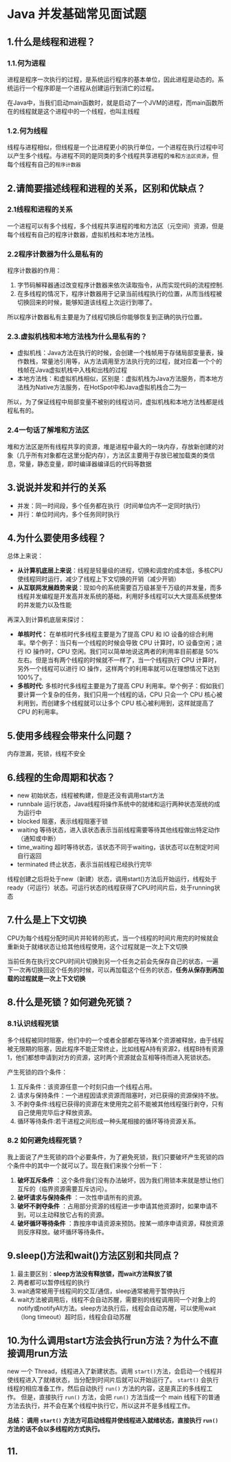 # Java 并发基础常见面试题

## 1.什么是线程和进程？

### 1.1.何为进程

进程是程序一次执行的过程，是系统运行程序的基本单位，因此进程是动态的。系统运行一个程序即是一个进程从创建运行到消亡的过程。

在Java中，当我们启动main函数时，就是启动了一个JVM的进程，而main函数所在的线程就是这个进程中的一个线程，也叫主线程

### 1.2.何为线程

线程与进程相似，但线程是一个比进程更小的执行单位，一个进程在执行过程中可以产生多个线程。与进程不同的是同类的多个线程共享进程的`堆`和`方法区资源`，但每个线程有自己的`程序计数器`

## 2.请简要描述线程和进程的关系，区别和优缺点？

### 2.1线程和进程的关系

一个进程可以有多个线程，多个线程共享进程的堆和方法区（元空间）资源，但是每个线程有自己的程序计数器，虚拟机栈和本地方法栈。

### 2.2程序计数器为什么是私有的

程序计数器的作用：

1. 字节码解释器通过改变程序计数器来依次读取指令，从而实现代码的流程控制.
2. 在多线程的情况下，程序计数器用于记录当前线程执行的位置，从而当线程被切换回来的时候，能够知道该线程上次运行到哪了。

所以程序计数器私有主要是为了线程切换后你能够恢复到正确的执行位置。

### 2.3.虚拟机栈和本地方法栈为什么是私有的？

- 虚拟机栈：Java方法在执行的时候，会创建一个栈帧用于存储局部变量表，操作数栈，常量池引用等，从方法调用至方法执行完的过程，就对应着一个个的栈帧在Java虚拟机栈中入栈和出栈的过程
- 本地方法栈：和虚拟机栈相似，区别是：虚拟机栈为Java方法服务，而本地方法栈为Native方法服务，在HotSpot中和Java虚拟机栈合二为一

所以，为了保证线程中局部变量不被别的线程访问，虚拟机栈和本地方法栈都是线程私有的。

### 2.4一句话了解堆和方法区

堆和方法区是所有线程共享的资源，堆是进程中最大的一块内存，存放新创建的对象（几乎所有对象都在这里分配内存），方法区主要用于存放已被加载类的类信息，常量，静态变量，即时编译器编译后的代码等数据

## 3.说说并发和并行的关系

- 并发：同一时间段，多个任务都在执行（时间单位内不一定同时执行）
- 并行：单位时间内，多个任务同时执行

## 4.为什么要使用多线程？

总体上来说：

- **从计算机底层上来说**：线程是轻量级的进程，切换和调度的成本低，多核CPU使线程同时运行，减少了线程上下文切换的开销（减少开销）
- **从互联网发展趋势来说**：现如今的系统需要百万级甚至千万级的并发量，而多线程并发编程是开发高并发系统的基础，利用好多线程可以大大提高系统整体的并发能力以及性能

再深入到计算机底层来探讨：

- **单核时代：** 在单核时代多线程主要是为了提高 CPU 和 IO 设备的综合利用率。举个例子：当只有一个线程的时候会导致 CPU 计算时，IO 设备空闲；进行 IO 操作时，CPU 空闲。我们可以简单地说这两者的利用率目前都是 50%左右。但是当有两个线程的时候就不一样了，当一个线程执行 CPU 计算时，另外一个线程可以进行 IO 操作，这样两个的利用率就可以在理想情况下达到 100%了。
- **多核时代:** 多核时代多线程主要是为了提高 CPU 利用率。举个例子：假如我们要计算一个复杂的任务，我们只用一个线程的话，CPU 只会一个 CPU 核心被利用到，而创建多个线程就可以让多个 CPU 核心被利用到，这样就提高了 CPU 的利用率。

## 5.使用多线程会带来什么问题？

内存泄漏，死锁，线程不安全

## 6.线程的生命周期和状态？

- new   			初始状态，线程被构建，但是还没有调用start方法
- runnbale       运行状态，Java线程将操作系统中的就绪和运行两种状态笼统的成为运行中
- blocked         阻塞，表示线程阻塞于锁
- waiting          等待状态，进入该状态表示当前线程需要等待其他线程做出特定动作（通知或中断）
- time_waiting 超时等待状态，该状态不同于waiting，该状态可以在制定时间自行返回
- terminated    终止状态，表示当前线程已经执行完毕

线程创建之后将处于new（新建）状态，调用start()方法后开始运行，线程处于ready（可运行）状态。可运行状态的线程获得了CPU时间片后，处于running状态

## 7.什么是上下文切换

CPU为每个线程分配时间片并轮转的形式，当一个线程的时间片用完的时候就会重新处于就绪状态让给其他线程使用，这个过程就是一次上下文切换

当前任务在执行文CPU时间片切换到另一个任务之前会先保存自己的状态，一遍下一次再切换回这个任务的时候，可以再加载这个任务的状态，**任务从保存到再加载的过程就是一次上下文切换**

## 8.什么是死锁？如何避免死锁？

### 8.1认识线程死锁

多个线程被同时阻塞，他们中的一个或者全部都在等待某个资源被释放，由于线程被无限期的阻塞，因此程序不能正常终止，比如线程A持有资源2，线程B持有资源1，他们都想申请到对方的资源，这时两个资源就会互相等待而进入死锁状态。

产生死锁的四个条件：

1. 互斥条件：该资源任意一个时刻只由一个线程占用。
2. 请求与保持条件：一个进程因请求资源而阻塞时，对已获得的资源保持不放。
3. 不剥夺条件:线程已获得的资源在末使用完之前不能被其他线程强行剥夺，只有自己使用完毕后才释放资源。
4. 循环等待条件:若干进程之间形成一种头尾相接的循环等待资源关系。

### 8.2 如何避免线程死锁？

我上面说了产生死锁的四个必要条件，为了避免死锁，我们只要破坏产生死锁的四个条件中的其中一个就可以了。现在我们来挨个分析一下：

1. **破坏互斥条件** ：这个条件我们没有办法破坏，因为我们用锁本来就是想让他们互斥的（临界资源需要互斥访问）。
2. **破坏请求与保持条件** ：一次性申请所有的资源。
3. **破坏不剥夺条件** ：占用部分资源的线程进一步申请其他资源时，如果申请不到，可以主动释放它占有的资源。
4. **破坏循环等待条件** ：靠按序申请资源来预防。按某一顺序申请资源，释放资源则反序释放。破坏循环等待条件。

## 9.sleep()方法和wait()方法区别和共同点？

1. 最主要区别：**sleep方法没有释放锁，而wait方法释放了锁**
2. 两者都可以暂停线程的执行
3. wait通常被用于线程间的交互/通信，sleep通常被用于暂停执行
4. wait方法被调用后，线程不会自动苏醒，需要别的线程调用同一个对象上的notify或notifyAll方法。sleep方法执行后，线程会自动苏醒，可以使用wait（long timeout）超时后，线程会自动苏醒

## 10.为什么调用start方法会执行run方法？为什么不直接调用run方法

new 一个 Thread，线程进入了新建状态。调用 `start()`方法，会启动一个线程并使线程进入了就绪状态，当分配到时间片后就可以开始运行了。 `start()` 会执行线程的相应准备工作，然后自动执行 `run()` 方法的内容，这是真正的多线程工作。 但是，直接执行 `run()` 方法，会把 `run()` 方法当成一个 main 线程下的普通方法去执行，并不会在某个线程中执行它，所以这并不是多线程工作。

**总结： 调用 `start()` 方法方可启动线程并使线程进入就绪状态，直接执行 `run()` 方法的话不会以多线程的方式执行。**

## 11.